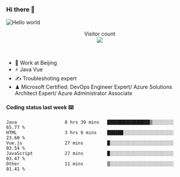 ### Hi there 👋

<img src="https://raw.githubusercontent.com/sagar-viradiya/sagar-viradiya/master/resources/banner.png" alt="Hello world">
<p align="center"> 
  Visitor count<br/>
  <img src="https://profile-counter.glitch.me/youszoe/count.svg" />
</p>
<br/>

- 🍻 Work at Beijing 
- ⚡ Java Vue
- ✍️ Troubleshoting expert
- ♟  Microsoft Certified: DevOps Engineer Expert/ Azure Solutions Architect Expert/ Azure Administrator Associate

#### Coding status last week ⌨️

<!--START_SECTION:waka-->

```text
Java                  8 hrs 39 mins   ████████████████▒░░░░░░░░   65.77 %
HTML                  3 hrs 6 mins    ██████░░░░░░░░░░░░░░░░░░░   23.60 %
Vue.js                27 mins         █░░░░░░░░░░░░░░░░░░░░░░░░   03.54 %
JavaScript            27 mins         █░░░░░░░░░░░░░░░░░░░░░░░░   03.47 %
Other                 11 mins         ▒░░░░░░░░░░░░░░░░░░░░░░░░   01.41 %
```

<!--END_SECTION:waka-->

<br/>
<center><img src="http://ghchart.rshah.org/409ba5/yousazoe" alt="" /></center>


